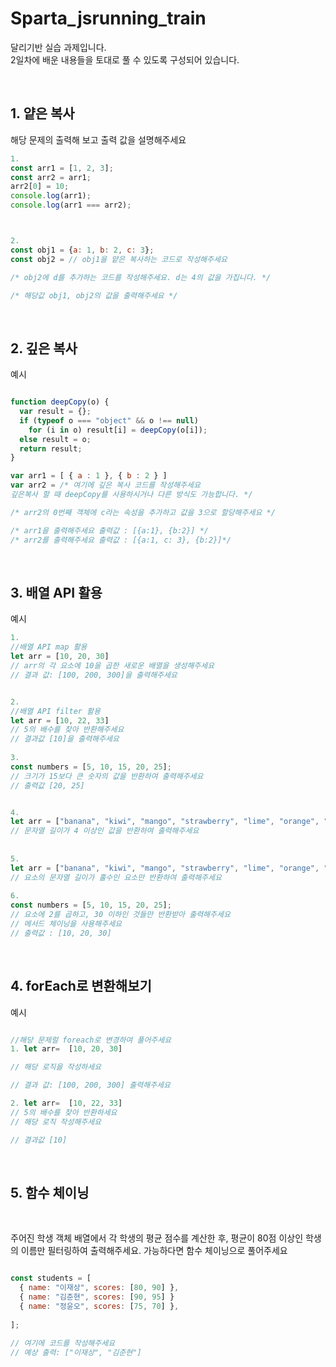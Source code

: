 # Sparta_jsrunning_train

달리기반 실습 과제입니다.  
2일차에 배운 내용들을 토대로 풀 수 있도록 구성되어 있습니다.

&nbsp;

## 1. 얕은 복사
해당 문제의 출력해 보고 출력 값을 설명해주세요 

```javascript
1.
const arr1 = [1, 2, 3];
const arr2 = arr1;
arr2[0] = 10;
console.log(arr1);
console.log(arr1 === arr2);  



2.
const obj1 = {a: 1, b: 2, c: 3};
const obj2 = // obj1을 얕은 복사하는 코드로 작성해주세요

/* obj2에 d를 추가하는 코드를 작성해주세요. d는 4의 값을 가집니다. */

/* 해당값 obj1, obj2의 값을 출력해주세요 */


```


&nbsp;

## 2. 깊은 복사 
예시

```javascript

function deepCopy(o) {
  var result = {};
  if (typeof o === "object" && o !== null)
    for (i in o) result[i] = deepCopy(o[i]);
  else result = o;
  return result;
}

var arr1 = [ { a : 1 }, { b : 2 } ]
var arr2 = /* 여기에 깊은 복사 코드를 작성해주세요 
깊은복사 할 때 deepCopy를 사용하시거나 다른 방식도 가능합니다. */

/* arr2의 0번째 객체에 c라는 속성을 추가하고 값을 3으로 할당해주세요 */

/* arr1을 출력해주세요 출력값 : [{a:1}, {b:2}] */
/* arr2를 출력해주세요 출력값 : [{a:1, c: 3}, {b:2}]*/

```


&nbsp;

## 3. 배열 API 활용

예시

```javascript
1.
//배열 API map 활용
let arr = [10, 20, 30]
// arr의 각 요소에 10을 곱한 새로운 배열을 생성해주세요
// 결과 값: [100, 200, 300]을 출력해주세요


2.
//배열 API filter 활용
let arr = [10, 22, 33]
// 5의 배수를 찾아 반환해주세요
// 결과값 [10]을 출력해주세요
 
3.
const numbers = [5, 10, 15, 20, 25];
// 크기가 15보다 큰 숫자의 값을 반환하여 출력해주세요
// 출력값 [20, 25]


4.
let arr = ["banana", "kiwi", "mango", "strawberry", "lime", "orange", "plum", "cherry"];
// 문자열 길이가 4 이상인 값을 반환하여 출력해주세요
 
 
5.
let arr = ["banana", "kiwi", "mango", "strawberry", "lime", "orange", "plum", "cherry"];
// 요소의 문자열 길이가 홀수인 요소만 반환하여 출력해주세요
 
6.
const numbers = [5, 10, 15, 20, 25];
// 요소에 2를 곱하고, 30 이하인 것들만 반환받아 출력해주세요
// 메서드 체이닝을 사용해주세요
// 출력값 : [10, 20, 30]
```


&nbsp;

## 4. forEach로 변환해보기

예시
```javascript

//해당 문제럴 foreach로 변경하여 풀어주세요
1. let arr=  [10, 20, 30] 

// 해당 로직을 작성하세요  

// 결과 값: [100, 200, 300] 출력해주세요 

2. let arr=  [10, 22, 33]
// 5의 배수를 찾아 반환하세요
// 해당 로직 작성해주세요

// 결과값 [10]

```

&nbsp;

## 5. 함수 체이닝


&nbsp;

주어진 학생 객체 배열에서 각 학생의 평균 점수를 계산한 후, 평균이 80점 이상인 학생의 이름만 필터링하여 출력해주세요.
가능하다면 함수 체이닝으로 풀어주세요 

```javascript

const students = [
  { name: "이재상", scores: [80, 90] },
  { name: "김준현", scores: [90, 95] }
  { name: "정윤오", scores: [75, 70] },
 
];

// 여기에 코드를 작성해주세요
// 예상 출력: ["이재상", "김준현"]


```
